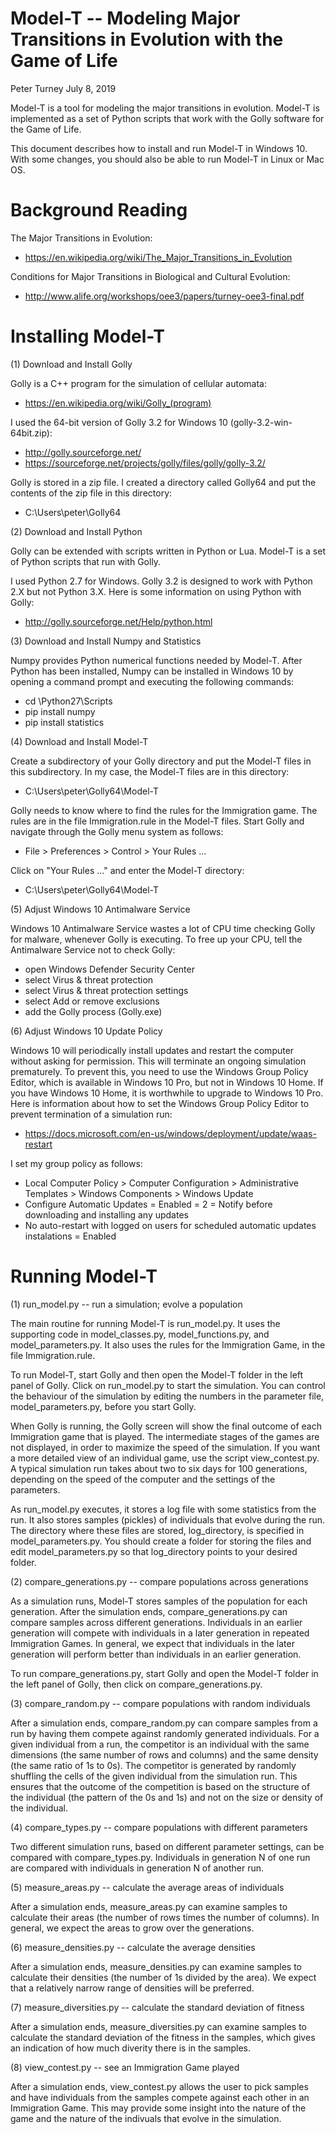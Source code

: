 

Model-T -- Modeling Major Transitions in Evolution with the Game of Life
========================================================================

Peter Turney
July 8, 2019

Model-T is a tool for modeling the major transitions in evolution.
Model-T is implemented as a set of Python scripts that work with the Golly 
software for the Game of Life.

This document describes how to install and run Model-T in Windows 10.
With some changes, you should also be able to run Model-T in Linux
or Mac OS.


Background Reading
==================

The Major Transitions in Evolution:

- https://en.wikipedia.org/wiki/The_Major_Transitions_in_Evolution

Conditions for Major Transitions in Biological and Cultural Evolution:

- http://www.alife.org/workshops/oee3/papers/turney-oee3-final.pdf


Installing Model-T
==================

(1) Download and Install Golly

Golly is a C++ program for the simulation of cellular automata:

- https://en.wikipedia.org/wiki/Golly_(program)

I used the 64-bit version of Golly 3.2 for Windows 10 
(golly-3.2-win-64bit.zip):

- http://golly.sourceforge.net/
- https://sourceforge.net/projects/golly/files/golly/golly-3.2/
  
Golly is stored in a zip file. I created a directory called Golly64
and put the contents of the zip file in this directory:

- C:\Users\peter\Golly64


(2) Download and Install Python

Golly can be extended with scripts written in Python or Lua. Model-T is
a set of Python scripts that run with Golly.

I used Python 2.7 for Windows. Golly 3.2 is designed to work with Python 2.X
but not Python 3.X. Here is some information on using Python with Golly:

- http://golly.sourceforge.net/Help/python.html


(3) Download and Install Numpy and Statistics

Numpy provides Python numerical functions needed by Model-T. After Python
has been installed, Numpy can be installed in Windows 10 by opening a
command prompt and executing the following commands:

- cd \Python27\Scripts
- pip install numpy
- pip install statistics


(4) Download and Install Model-T

Create a subdirectory of your Golly directory and put the Model-T files
in this subdirectory. In my case, the Model-T files are in this
directory:

- C:\Users\peter\Golly64\Model-T

Golly needs to know where to find the rules for the Immigration game.
The rules are in the file Immigration.rule in the Model-T files.
Start Golly and navigate through the Golly menu system as follows:

- File > Preferences > Control > Your Rules ...

Click on "Your Rules ..." and enter the Model-T directory:

- C:\Users\peter\Golly64\Model-T


(5) Adjust Windows 10 Antimalware Service

Windows 10 Antimalware Service wastes a lot of CPU time checking Golly
for malware, whenever Golly is executing. To free up your CPU, tell the
Antimalware Service not to check Golly:

- open Windows Defender Security Center
- select Virus & threat protection
- select Virus & threat protection settings
- select Add or remove exclusions
- add the Golly process (Golly.exe)


(6) Adjust Windows 10 Update Policy

Windows 10 will periodically install updates and restart the computer
without asking for permission. This will terminate an ongoing simulation
prematurely. To prevent this, you need to use the Windows Group Policy
Editor, which is available in Windows 10 Pro, but not in Windows 10 Home.
If you have Windows 10 Home, it is worthwhile to upgrade to Windows 10 Pro.
Here is information about how to set the Windows Group Policy Editor
to prevent termination of a simulation run:

- https://docs.microsoft.com/en-us/windows/deployment/update/waas-restart

I set my group policy as follows:

- Local Computer Policy > Computer Configuration > Administrative Templates > Windows Components > Windows Update
- Configure Automatic Updates = Enabled = 2 = Notify before downloading
  and installing any updates
- No auto-restart with logged on users for scheduled automatic updates
  instalations = Enabled
  

Running Model-T
===============

(1) run_model.py -- run a simulation; evolve a population

The main routine for running Model-T is run_model.py. It uses the
supporting code in model_classes.py, model_functions.py, and
model_parameters.py. It also uses the rules for the Immigration
Game, in the file Immigration.rule.

To run Model-T, start Golly and then open the Model-T folder in the 
left panel of Golly. Click on run_model.py to start the simulation. 
You can control the behaviour of the simulation by editing the
numbers in the parameter file, model_parameters.py, before you
start Golly. 

When Golly is running, the Golly screen will show the final outcome of
each Immigration game that is played. The intermediate stages of the 
games are not displayed, in order to maximize the speed of the simulation. 
If you want a more detailed view of an individual game, use the
script view_contest.py. A typical simulation run takes about two to
six days for 100 generations, depending on the speed of the computer
and the settings of the parameters.

As run_model.py executes, it stores a log file with some statistics
from the run. It also stores samples (pickles) of individuals that 
evolve during the run. The directory where these files are stored, 
log_directory, is specified in model_parameters.py. You should
create a folder for storing the files and edit model_parameters.py
so that log_directory points to your desired folder.


(2) compare_generations.py -- compare populations across generations

As a simulation runs, Model-T stores samples of the population for each
generation. After the simulation ends, compare_generations.py can 
compare samples across different generations. Individuals in an
earlier generation will compete with individuals in a later generation
in repeated Immigration Games. In general, we expect that individuals
in the later generation will perform better than individuals in an
earlier generation.

To run compare_generations.py, start Golly and open the Model-T folder 
in the  left panel of Golly, then click on compare_generations.py.


(3) compare_random.py -- compare populations with random individuals

After a simulation ends, compare_random.py can compare samples from
a run by having them compete against randomly generated individuals.
For a given individual from a run, the competitor is an individual
with the same dimensions (the same number of rows and columns) and
the same density (the same ratio of 1s to 0s). The competitor is
generated by randomly shuffling the cells of the given individual 
from the simulation run. This ensures that the outcome of the
competition is based on the structure of the individual (the
pattern of the 0s and 1s) and not on the size or density of the
individual. 


(4) compare_types.py -- compare populations with different parameters

Two different simulation runs, based on different parameter settings,
can be compared with compare_types.py. Individuals in generation N of
one run are compared with individuals in generation N of another run.


(5) measure_areas.py -- calculate the average areas of individuals

After a simulation ends, measure_areas.py can examine samples to
calculate their areas (the number of rows times the number of columns).
In general, we expect the areas to grow over the generations.


(6) measure_densities.py -- calculate the average densities

After a simulation ends, measure_densities.py can examine samples to
calculate their densities (the number of 1s divided by the area).
We expect that a relatively narrow range of densities will be
preferred.


(7) measure_diversities.py -- calculate the standard deviation of fitness

After a simulation ends, measure_diversities.py can examine samples
to calculate the standard deviation of the fitness in the samples, which
gives an indication of how much diverity there is in the samples.


(8) view_contest.py -- see an Immigration Game played

After a simulation ends, view_contest.py allows the user to pick
samples and have individuals from the samples compete against
each other in an Immigration Game. This may provide some
insight into the nature of the game and the nature of the
indivuals that evolve in the simulation.

